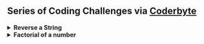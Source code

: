 ## Series of Coding Challenges via [Coderbyte](https://coderbyte.com/)
<details>
<summary>
  <b>Reverse a String</b> 
</summary>
<br>
Difficulty Level : Easy<br>
Question : Have the function FirstReverse(str) take the str parameter being passed and return the string in reversed order. For example: if the input string is "Hello World and Coders" then your program should return the string sredoC dna dlroW olleH.<br>
Use the Parameter Testing feature in the box below to test your code with different arguments.<br>
  
1. <b>Using Javascript Built-in functions</b>  
```js
function FirstReverse(str) { 
                            
    /** Steps
    1. Break string into array of individual chars using split('') function
    2. Use reverse() method to transpose order
    3. Turn the reversed characters into string using join('') function
    **/
  
    // code goes here
    const chars = str.split('')  
    return chars.reverse().join(''); 
  
  }
  console.log(FirstReverse('Coderbyte is really awesome!'));

```

2. <b>Using loops</b>
   
 ```js
  function FirstReverse(str){
      /** Steps
      1. Create new empty string to hold reversed input string
      2. Loop through the array from the last string character to the first and for each char, add it to the reversed string
      3. Return reversed string 
     **/  
    
   let reversed = "";
      for(i=str.length-1; i>0; i--){
       reversed +=str[i];
  }
      return reversed;
}
      
  console.log("Loop reversal", FirstReverse('Coderbyte is really awesome!'))
  ```
3. <b>Using Recursion</b>
```js
 function reverseString(str) {
    if (str === "")
      return "";
    else
      return reverseString(str.substr(1)) + str.charAt(0);
  }
 console.log("Recursion reversal", reverseString('Coderbyte is really awesome!'));
 ```

</details>

<details>
<summary>
<b>Factorial of a number</b>
</summary>
<br>
Difficulty Level : Easy<br>
Question : Have the function FirstFactorial(num) take the num parameter being passed and return the factorial of it. For example: if num = 4, then your program should return (4 * 3 * 2 * 1) = 24. For the test cases, the range will be between 1 and 18 and the input will always be an integer.



<b>1. While Loop</b>

```js
function Factorial(num){
  let result = num;
  if(num <= 1){
    return 1
  }
  while(num > 1){
    num --;
    result *= num;
  }
  return result;
}
console.log("While Factorial", Factorial(5))
```

<b>2. With Recursion</b>
```js
function Factorial(num){
  return num <= 1 ? 1 : num * Factorial(num - 1)
}
console.log("Recursive Factorial", Factorial(2));
``` 

<b>3. For Loop </b>
```js
function Factorial(num){
  function Factorial(num){
  if(num <= 1) 
  {return 1;
  }
  
  for(let i = num-1; i>=1; i--){
    num = num * i;
  }
  return num;
}
 
console.log("Loop Factorial", Factorial(5));
```
</details>